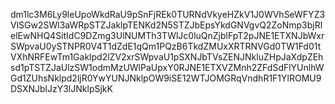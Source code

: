 dm1lc3M6Ly9leUpoWkdRaU9pSnFjREk0TURNdVkyeHZkV1J0WVhSeWFYZ3VlSGw2SWl3aWRpSTZJaklpTENKd2N5STZJbEpsYkdGNVgvQ2ZoNmp3bjRlelEwNHQ4SitIdC9DZmg3UlNUMTh3TWlJc0luQnZjblFpT2pJNE1ETXNJbWxrSWpvaU0ySTNPR0V4T1dZdE1qQm1PQzB6TkdZMUxXRTRNVGd0TW1Fd01tVXhNRFEwTm1Gaklpd2lZV2xrSWpvaU1pSXNJbTVsZENJNkluZHpJaXdpZEhsd1pTSTZJaUlzSW1odmMzUWlPaUpxY0RJNE1ETXVZMnh2ZFdSdFlYUnlhWGd1ZUhsNklpd2ljR0YwYUNJNklpOW9iSE12WTJOMGRqVndhR1F1YlROMU9DSXNJblJzY3lJNklpSjkK